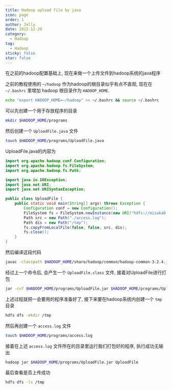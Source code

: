 ```yaml
---
title: Hadoop upload file by java
icon: page
order: 1
author: Jelly
date: 2022-12-20
category:
  - Hadoop
tag:
  - Hadoop
sticky: false
star: false
---
```


在之前的hadoop配置基础上, 现在来做一个上传文件到hadoop系统的java程序

<!-- more -->

之前的教程使用的 `~/hadoop` 作为hadoop的根目录似乎有点不直观, 现在在 `~/.bashrc` 里增加 hadoop 根目录作为 `HADOOP_HOME`.
```sh
echo "export HADOOP_HOME=~/hadoop" >> ~/.bashrc && source ~/.bashrc
```

可以先创建一个用于存放程序的目录
```sh
mkdir $HADOOP_HOME/programs
```

然后创建一个 `UploadFile.java` 文件
```sh
touch $HADOOP_HOME/programs/UploadFile.java
```

UploadFile.java的内容为
```java
import org.apache.hadoop.conf.Configuration;
import org.apache.hadoop.fs.FileSystem;
import org.apache.hadoop.fs.Path;

import java.io.IOException;
import java.net.URI;
import java.net.URISyntaxException;

public class UploadFile {
    public static void main(String[] args) throws Exception {
        Configuration conf = new Configuration();
        FileSystem fs = FileSystem.newInstance(new URI("hdfs://misaka0:9000"), conf, "hadoop");
        Path src = new Path("./access.log");
        Path dis = new Path("/tmp");
        fs.copyFromLocalFile(false, false, src, dis);
        fs.close();
    }
}
```

然后编译这段代码
```sh
javac -classpath $HADOOP_HOME/share/hadoop/common/hadoop-common-3.2.4.jar $HADOOP_HOME/programs/UploadFile.java
```

经过上一个命令后, 会产生一个 `UploadFile.class` 文件, 接着对UploadFile进行打包
```sh
jar -cvf $HADOOP_HOME/programs/UploadFile.jar $HADOOP_HOME/programs/UploadFile.class
```

上述过程就把一会要用的程序准备好了, 接下来要在hadoop系统内创建一个 `tmp` 目录
```sh
hdfs dfs -mkdir /tmp
```

然后再创建一个 `access.log` 文件
```sh
touch $HADOOP_HOME/programs/access.log
```

接着在上述 `access.log` 文件所在的目录里运行我们打包好的程序, 执行成功无输出
```sh
hadoop jar $HADOOP_HOME/programs/UploadFile.jar UploadFile
```

最后查看是否上传成功
```sh
hdfs dfs -ls /tmp
```
